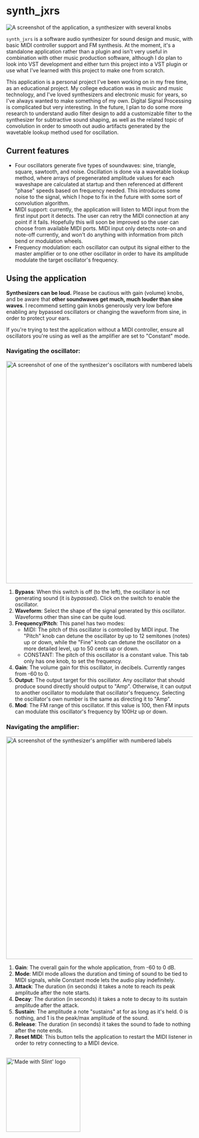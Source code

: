 # synth_jxrs

![A screenshot of the application, a synthesizer with several knobs](https://github.com/user-attachments/assets/4972b548-3e59-4e3a-ad7b-595afaf8cc54)



`synth_jxrs` is a software audio synthesizer for sound design and music, with basic MIDI controller support and FM synthesis. At the moment, it's a standalone application rather than a plugin and isn't very useful in combination with other music production software, although I do plan to look into VST development and either turn this project into a VST plugin or use what I've learned with this project to make one from scratch.

This application is a personal project I've been working on in my free time, as an educational project. My college education was in music and music technology, and I've loved synthesizers and electronic music for years, so I've always wanted to make something of my own. Digital Signal Processing is complicated but very interesting. In the future, I plan to do some more research to understand audio filter design to add a customizable filter to the synthesizer for subtractive sound shaping, as well as the related topic of convolution in order to smooth out audio artifacts generated by the wavetable lookup method used for oscillation.

## Current features

* Four oscillators generate five types of soundwaves: sine, triangle, square, sawtooth, and noise. Oscillation is done via a wavetable lookup method, where arrays of pregenerated amplitude values for each waveshape are calculated at startup and then referenced at different "phase" speeds based on frequency needed. This introduces some noise to the signal, which I hope to fix in the future with some sort of convolution algorithm.
* MIDI support: currently, the application will listen to MIDI input from the first input port it detects. The user can retry the MIDI connection at any point if it fails. Hopefully this will soon be improved so the user can choose from available MIDI ports. MIDI input only detects note-on and note-off currently, and won't do anything with information from pitch bend or modulation wheels.
* Frequency modulation: each oscillator can output its signal either to the master amplifier or to one other oscillator in order to have its amplitude modulate the target oscillator's frequency.

## Using the application

**Synthesizers can be loud.** Please be cautious with gain (volume) knobs, and be aware that **other soundwaves get much, much louder than sine waves**. I recommend setting gain knobs generously very low before enabling any bypassed oscillators or changing the waveform from sine, in order to protect your ears.

If you're trying to test the application without a MIDI controller, ensure all oscillators you're using as well as the amplifier are set to "Constant" mode.

### Navigating the oscillator:

<img src="https://github.com/user-attachments/assets/4c5c12fa-62eb-4968-81bc-57a771731b33" alt="A screenshot of one of the synthesizer's oscillators with numbered labels" width="600">

1. **Bypass**: When this switch is off (to the left), the oscillator is not generating sound (it is *bypassed*). Click on the switch to enable the oscillator.
2. **Waveform**: Select the shape of the signal generated by this oscillator. Waveforms other than sine can be quite loud.
3. **Frequency/Pitch**: This panel has two modes:
   * MIDI: The pitch of this oscillator is controlled by MIDI input. The "Pitch" knob can detune the oscillator by up to 12 semitones (notes) up or down, while the "Fine" knob can detune the oscillator on a more detailed level, up to 50 cents up or down.
   * CONSTANT: The pitch of this oscillator is a constant value. This tab only has one knob, to set the frequency.
4. **Gain**: The volume gain for this oscillator, in decibels. Currently ranges from -60 to 0.
5. **Output**: The output target for this oscillator. Any oscillator that should produce sound directly should output to "Amp". Otherwise, it can output to another oscillator to modulate that oscillator's frequency. Selecting the oscillator's own number is the same as directing it to "Amp".
6. **Mod**: The FM range of this oscillator. If this value is 100, then FM inputs can modulate this oscillator's frequency by 100Hz up or down.

### Navigating the amplifier:

<img src="https://github.com/user-attachments/assets/5c73da81-66cc-4e21-b959-95a5ab4bf252" alt="A screenshot of the synthesizer's amplifier with numbered labels" width="600">

1. **Gain**: The overall gain for the whole application, from -60 to 0 dB.
2. **Mode**: MIDI mode allows the duration and timing of sound to be tied to MIDI signals, while Constant mode lets the audio play indefinitely.
3. **Attack**: The duration (in seconds) it takes a note to reach its peak amplitude after the note starts.
4. **Decay**: The duration (in seconds) it takes a note to decay to its sustain amplitude after the attack.
5. **Sustain**: The amplitude a note "sustains" at for as long as it's held. 0 is nothing, and 1 is the peak/max amplitude of the sound.
6. **Release**: The duration (in seconds) it takes the sound to fade to nothing after the note ends.
7. **Reset MIDI**: This button tells the application to restart the MIDI listener in order to retry connecting to a MIDI device.

<br />

<img src="https://github.com/user-attachments/assets/9a4cd9e0-e2a6-45a5-91db-9746bf967720" alt="'Made with Slint' logo" width="200">
